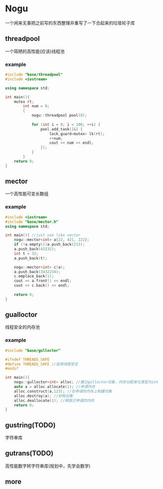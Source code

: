 # Nogu
一个闲来无事把之前写的东西整理并重写了一下合起来的垃圾轮子库
## threadpool
一个简陋的高性能(应该)线程池
### example
```c++
#include "base/threadpool"
#include <iostream>

using namespace std;

int main(){
    mutex rt;
        int num = 0;
        {
            nogu::threadpool pool(8);
    
            for (int i = 0; i < 100; ++i) {
                pool.add_task([&] {
                    lock_guard<mutex> lk(rt);
                    ++num;
                    cout << num << endl;
                });
            }
        }
    return 0;
}
```
## mector
一个高性能可变长数组
### example
```c++
#include <iostream>
#include "base/mector.h"
using namespace std;

int main(){ //just use like vector
    nogu::mector<int> a{22, 421, 222};
    if (!a.empty())a.push_back(213);
    a.push_back(43232);
    int t = 32;
    a.push_back(t);

    nogu::mector<int> c(a);
    a.push_back(3432234);
    c.emplace_back(1);
    cout << a.front() << endl;
    cout << c.back() << endl;
    
    return 0;
}
```
## gualloctor
线程安全的内存池
### example
```c++
#include "base/gulloctor"

#ifndef THREADS_SAFE
#define THREADS_SAFE //启用线程安全
#endif

int main(){
    nogu::gulloctor<int> alloc; //建立gulloctor对象，内存分配单元类型为int
    auto a = alloc.allocate(1); //申请内存
    alloc.construct(a,123); //在申请的内存上构建对象
    alloc.destroy(a); //析构对象
    alloc.deallocate(1); //释放已申请的内存
    return 0;
}
```
## gustring(TODO)
字符串库
## gutrans(TODO)
高性能数字转字符串库(规划中，先学会数学)
## more

